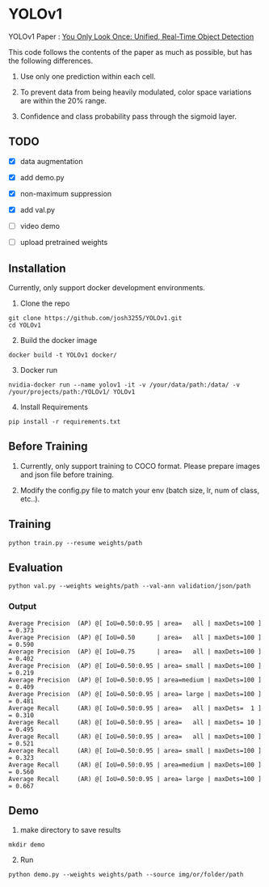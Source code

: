 # YOLOv1

YOLOv1 Paper : [You Only Look Once: Unified, Real-Time Object Detection](https://arxiv.org/abs/1506.02640)

This code follows the contents of the paper as much as possible, but has the following differences.

1. Use only one prediction within each cell.

2. To prevent data from being heavily modulated, color space variations are within the 20% range.

3. Confidence and class probability pass through the sigmoid layer.



## TODO

- [x] data augmentation
- [x] add demo.py
- [x] non-maximum suppression
- [x] add val.py
- [ ] video demo
- [ ] upload pretrained weights



## Installation

Currently, only support docker development environments.

1. Clone the repo

``` shell
git clone https://github.com/josh3255/YOLOv1.git
cd YOLOv1
```

2. Build the docker image

``` shell
docker build -t YOLOv1 docker/
```

3. Docker run

``` shell
nvidia-docker run --name yolov1 -it -v /your/data/path:/data/ -v /your/projects/path:/YOLOv1/ YOLOv1
```

4. Install Requirements

``` shell
pip install -r requirements.txt
```



## Before Training

1. Currently, only support training to COCO format. Please prepare images and json file before training.

2. Modify the config.py file to match your env (batch size, lr, num of class, etc..).



## Training

``` shell
python train.py --resume weights/path
```

## Evaluation

```shell
python val.py --weights weights/path --val-ann validation/json/path
```

### Output
```shell
Average Precision  (AP) @[ IoU=0.50:0.95 | area=   all | maxDets=100 ] = 0.373
Average Precision  (AP) @[ IoU=0.50      | area=   all | maxDets=100 ] = 0.590
Average Precision  (AP) @[ IoU=0.75      | area=   all | maxDets=100 ] = 0.402
Average Precision  (AP) @[ IoU=0.50:0.95 | area= small | maxDets=100 ] = 0.219
Average Precision  (AP) @[ IoU=0.50:0.95 | area=medium | maxDets=100 ] = 0.409
Average Precision  (AP) @[ IoU=0.50:0.95 | area= large | maxDets=100 ] = 0.481
Average Recall     (AR) @[ IoU=0.50:0.95 | area=   all | maxDets=  1 ] = 0.310
Average Recall     (AR) @[ IoU=0.50:0.95 | area=   all | maxDets= 10 ] = 0.495
Average Recall     (AR) @[ IoU=0.50:0.95 | area=   all | maxDets=100 ] = 0.521
Average Recall     (AR) @[ IoU=0.50:0.95 | area= small | maxDets=100 ] = 0.323
Average Recall     (AR) @[ IoU=0.50:0.95 | area=medium | maxDets=100 ] = 0.560
Average Recall     (AR) @[ IoU=0.50:0.95 | area= large | maxDets=100 ] = 0.667
```

## Demo

1. make directory to save results

``` shell
mkdir demo
```

2. Run

```shell
python demo.py --weights weights/path --source img/or/folder/path
```


